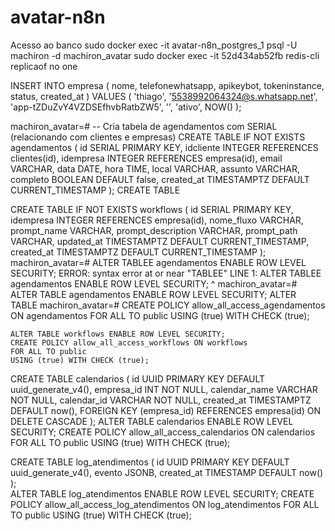 # avatar-n8n
Acesso ao banco
    sudo docker exec -it avatar-n8n_postgres_1 psql -U machiron -d machiron_avatar
sudo docker exec -it 52d434ab52fb redis-cli replicaof no one

 INSERT INTO empresa (
    nome,
    telefonewhatsapp,
    apikeybot,
    tokeninstance,
    status,
    created_at
) VALUES (
    'thiago',
    '5538992064324@s.whatsapp.net',
    'app-tZDuZvY4VZDSEfhvbRatbZW5',
    '', 
    'ativo',
    NOW()
);

machiron_avatar=# -- Cria tabela de agendamentos com SERIAL (relacionando com clientes e empresas)
CREATE TABLE IF NOT EXISTS agendamentos (
    id SERIAL PRIMARY KEY,
    idcliente INTEGER REFERENCES clientes(id),
    idempresa INTEGER REFERENCES empresa(id),
    email VARCHAR,
    data DATE,
    hora TIME,
    local VARCHAR,
    assunto VARCHAR,
    completo BOOLEAN DEFAULT false,
    created_at TIMESTAMPTZ DEFAULT CURRENT_TIMESTAMP
);
CREATE TABLE

CREATE TABLE IF NOT EXISTS workflows (
    id SERIAL PRIMARY KEY,
    idempresa INTEGER REFERENCES empresa(id),
    nome_fluxo VARCHAR,
    prompt_name VARCHAR,
    prompt_description VARCHAR,
    prompt_path VARCHAR,
    updated_at TIMESTAMPTZ DEFAULT CURRENT_TIMESTAMP,
    created_at TIMESTAMPTZ DEFAULT CURRENT_TIMESTAMP
);
machiron_avatar=# ALTER TABLEE agendamentos ENABLE ROW LEVEL SECURITY;
ERROR:  syntax error at or near "TABLEE"
LINE 1: ALTER TABLEE agendamentos ENABLE ROW LEVEL SECURITY;
              ^
machiron_avatar=# ALTER TABLE agendamentos ENABLE ROW LEVEL SECURITY;
ALTER TABLE
machiron_avatar=# CREATE POLICY allow_all_access_agendamentos ON agendamentos
    FOR ALL TO public
    USING (true) WITH CHECK (true);

    ALTER TABLE workflows ENABLE ROW LEVEL SECURITY; 
    CREATE POLICY allow_all_access_workflows ON workflows
    FOR ALL TO public
    USING (true) WITH CHECK (true);


CREATE TABLE calendarios (
    id UUID PRIMARY KEY DEFAULT uuid_generate_v4(),
    empresa_id INT NOT NULL,
    calendar_name VARCHAR NOT NULL,
    calendar_id VARCHAR NOT NULL,
    created_at TIMESTAMPTZ DEFAULT now(),
    FOREIGN KEY (empresa_id) REFERENCES empresa(id) ON DELETE CASCADE
);
    ALTER TABLE calendarios ENABLE ROW LEVEL SECURITY; 
    CREATE POLICY allow_all_access_calendarios ON calendarios
    FOR ALL TO public
    USING (true) WITH CHECK (true);

CREATE TABLE log_atendimentos (
  id UUID PRIMARY KEY DEFAULT uuid_generate_v4(),
  evento JSONB,
  created_at TIMESTAMP DEFAULT now()
);   
 ALTER TABLE log_atendimentos ENABLE ROW LEVEL SECURITY; 
    CREATE POLICY allow_all_access_log_atendimentos ON log_atendimentos
    FOR ALL TO public
    USING (true) WITH CHECK (true);